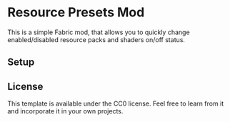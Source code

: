# Resource Presets Mod

This is a simple Fabric mod, that allows you to quickly change enabled/disabled resource packs and shaders on/off status.



## Setup



## License

This template is available under the CC0 license. Feel free to learn from it and incorporate it in your own projects.
